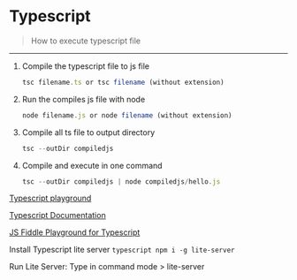 # **Typescript**

> How to execute typescript file
___

1. Compile the typescript file to js file

    ```ts
    tsc filename.ts or tsc filename (without extension)
    ```

2. Run the compiles js file with node

    ```ts
    node filename.js or node filename (without extension)
    ```

3. Compile all ts file to output directory

    ```ts
    tsc --outDir compiledjs
    ```

4. Compile and execute in one command

    ```ts
    tsc --outDir compiledjs | node compiledjs/hello.js
    ```

[Typescript playground](https://www.typescriptlang.org/play)

[Typescript Documentation](https://www.typescriptlang.org/)

[JS Fiddle Playground for Typescript](https://jsfiddle.net/boilerplate/typescript)

Install Typescript lite server 
    ```typescript
    npm i -g lite-server
    ```

Run Lite Server: Type in command mode > lite-server
